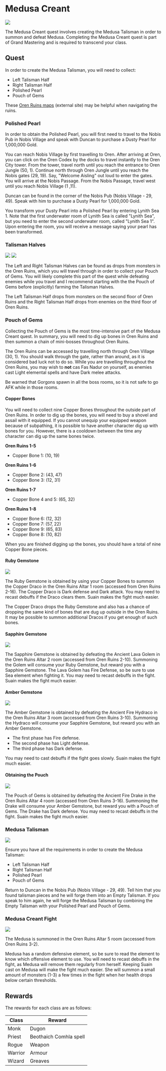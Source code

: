 # Medusa Creant

<img src="../../images/sprites/medusa.png"/>

The Medusa Creant quest involves creating the Medusa Talisman in order to summon and defeat Medusa. Completing the Medusa Creant quest is part of Grand Mastering and is required to transcend your class.

## Quest

In order to create the Medusa Talisman, you will need to collect:

- Left Talisman Half
- Right Talisman Half
- Polished Pearl
- Pouch of Gems

These [Oren Ruins maps](http://www.vorlof.com/maps/orenruins1.html) (external site) may be helpful when navigating the ruins.

### Polished Pearl

In order to obtain the Polished Pearl, you will first need to travel to the Nobis Pub in Nobis Village and speak with Duncan to purchase a Dusty Pearl for 1,000,000 Gold.

You can reach Nobis Village by first travelling to Oren. After arriving at Oren, you can click on the Oren Codex by the docks to travel instantly to the Oren City tower. From the tower, travel north until you reach the entrance to Oren Jungle (50, 1). Continue north through Oren Jungle until you reach the Nobis gates (29, 19). Say, "Welcome Aisling" out loud to enter the gates. You will arrive at the Nobis Passage. From the Nobis Passage, travel west until you reach Nobis Village (1 ,11).

Duncan can be found in the corner of the Nobis Pub (Nobis Village - 29, 49). Speak with him to purchase a Dusty Pearl for 1,000,000 Gold.

You transform your Dusty Pearl into a Polished Pearl by entering Lynith Sea 1. Note that the first underwater room of Lynith Sea is called "Lynith Sea", but you need to enter the second underwater room, called "Lynith Sea 1". Upon entering the room, you will receive a message saying your pearl has been transformed.

### Talisman Halves

<img src="../../images/sprites/talisman_left.png"/> <img src="../../images/sprites/talisman_right.png"/>

The Left and Right Talisman Halves can be found as drops from monsters in the Oren Ruins, which you will travel through in order to collect your Pouch of Gems. You will likely complete this part of the quest while defeating enemies while you travel and I recommend starting with the the Pouch of Gems before (explicitly) farming the Talisman Halves.

The Left Talisman Half drops from monsters on the second floor of Oren Ruins and the Right Talisman Half drops from enemies on the third floor of Oren Ruins.

### Pouch of Gems

Collecting the Pouch of Gems is the most time-intensive part of the Medusa Creant quest. In summary, you will need to dig up bones in Oren Ruins and then summon a chain of mini-bosses throughout Oren Ruins.

The Oren Ruins can be accessed by travelling north through Oren Village (30, 1). You should walk through the gate, rather than around, as it is considered bad luck not to do so. While you are travelling throughout the Oren Ruins, you may wish to **not** cas Fas Nadur on yourself, as enemies cast Light elemental spells and have Dark melee attacks.

Be warned that Gorgons spawn in all the boss rooms, so it is not safe to go AFK while in those rooms.

#### Copper Bones

You will need to collect nine Copper Bones throughout the outside part of Oren Ruins. In order to dig up the bones, you will need to buy a shovel and assail with it equipped. If you cannot unequip your equipped weapon because of subpathing, it is possible to have another character dig up with bones for you. However, there is a cooldown between the time any character can dig up the same bones twice.

**Oren Ruins 1-5**

- Copper Bone 1: (10, 19)

**Oren Ruins 1-6**

- Copper Bone 2: (43, 47)
- Copper Bone 3: (12, 31)

**Oren Ruins 1-7**

- Copper Bone 4 and 5: (65, 32)

**Oren Ruins 1-8**

- Copper Bone 6: (12, 32)
- Copper Bone 7: (57, 22)
- Copper Bone 9: (65, 83)
- Copper Bone 8: (10, 82)

When you are finished digging up the bones, you should have a total of nine Copper Bone pieces.

#### Ruby Gemstone

<img src="../../images/sprites/copper_draco.png"/>

The Ruby Gemstone is obtained by using your Copper Bones to summon the Copper Draco in the Oren Ruins Altar 1 room (accessed from Oren Ruins 2-16). The Copper Draco is Dark defense and Dark attack. You may need to recast debuffs if the Draco clears them. Suain makes the fight much easier.

The Copper Draco drops the Ruby Gemstone and also has a chance of dropping the same kind of bones that are dug up outside in the Oren Ruins. It may be possible to summon additional Dracos if you get enough of such bones.

#### Sapphire Gemstone

<img src="../../images/sprites/lava_golem.png"/>

The Sapphire Gemstone is obtained by defeating the Ancient Lava Golem in the Oren Ruins Altar 2 room (accessed from Oren Ruins 2-10). Summoning the Golem will consume your Ruby Gemstone, but reward you with a Sapphire Gemstone. The Lava Golem has Fire Defense, so be sure to use Sea element when fighting it. You may need to recast debuffs in the fight. Suain makes the fight much easier.

#### Amber Gemstone

<img src="../../images/sprites/fire_hydraco.png"/>

The Amber Gemstone is obtained by defeating the Ancient Fire Hydraco in the Oren Ruins Altar 3 room (accessed from Oren Ruins 3-10). Summoning the Hydraco will consume your Sapphire Gemstone, but reward you with an Amber Gemstone.

- The first phase has Fire defense.
- The second phase has Light defense.
- The third phase has Dark defense.

You may need to cast debuffs if the fight goes slowly. Suain makes the fight much easier.

#### Obtaining the Pouch

<img src="../../images/sprites/fire_drake.png"/>

The Pouch of Gems is obtained by defeating the Ancient Fire Drake in the Oren Ruins Altar 4 room (accessed from Oren Ruins 3-16). Summoning the Drake will consume your Amber Gemstone, but reward you with a Pouch of Gems. The Drake has Dark defense. You may need to recast debuffs in the fight. Suain makes the fight much easier.

### Medusa Talisman

<img src="../../images/sprites/talisman_whole.png"/>

Ensure you have all the requirements in order to create the Medusa Talisman:

- Left Talisman Half
- Right Talisman Half
- Polished Pearl
- Pouch of Gems

Return to Duncan in the Nobis Pub (Nobis Village - 29, 49). Tell him that you found talisman pieces and he will forge them into an Empty Talisman. If you speak to him again, he will forge the Medusa Talisman by combining the Empty Talisman with your Polished Pearl and Pouch of Gems.

### Medusa Creant Fight

<img src="../../images/sprites/medusa.png"/>

The Medusa is summoned in the Oren Ruins Altar 5 room (accessed from Oren Ruins 3-2).

Medusa has a random defensive element, so be sure to read the element to know which offensive element to use. You will need to recast debuffs in the fight, as Medusa will remove them regularly from herself. Keeping Suain cast on Medusa will make the fight much easier. She will summon a small amount of monsters (1-3) a few times in the fight when her health drops below certain thresholds.

## Rewards

The rewards for each class are as follows:

| Class | Reward |
| - | - |
| Monk | Dugon |
| Priest | Beothaich Comhla spell |
| Rogue | Weapon |
| Warrior | Armour |
| Wizard | Greaves |

